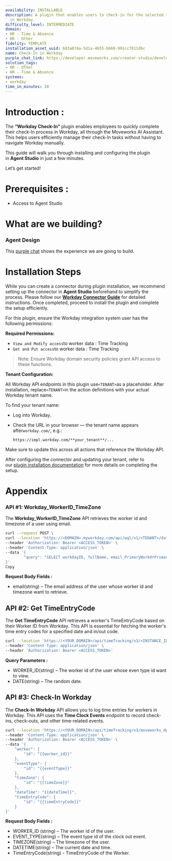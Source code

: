 ```yaml
---
availability: INSTALLABLE
description: A plugin that enables users to check-in for the selected time clock event
  in Workday.
difficulty_level: INTERMEDIATE
domain:
- HR - Time & Absence
- HR - Other
fidelity: TEMPLATE
installation_asset_uuid: 683a074a-5d1a-4655-b660-991cc7811dbc
name: Check-In in Workday
purple_chat_link: https://developer.moveworks.com/creator-studio/developer-tools/purple-chat/?conversation=%7B%22startTimestamp%22%3A%2211%3A43+AM%22%2C%22messages%22%3A%5B%7B%22parts%22%3A%5B%7B%22richText%22%3A%22%3Cp%3EI+want+to+check+in+for+today.%3C%2Fp%3E%22%7D%5D%2C%22role%22%3A%22user%22%7D%2C%7B%22parts%22%3A%5B%7B%22richText%22%3A%22%3Cp%3ESure%2C+I+can+help+you+check+in.+Which+time+entry+code+would+you+like+to+use%3F%3C%2Fp%3E%5Cn%3Cul%3E%5Cn++%3Cli%3EREGULAR+-+Regular+Hours%3C%2Fli%3E%5Cn++%3Cli%3EOVERTIME+-+Overtime+Hours%3C%2Fli%3E%5Cn++%3Cli%3EPROJECT+%28IN%2FOUT%29+-+Project+Time%3C%2Fli%3E%5Cn%3C%2Ful%3E%22%7D%5D%2C%22role%22%3A%22assistant%22%7D%2C%7B%22parts%22%3A%5B%7B%22richText%22%3A%22%3Cp%3EProject+Time%3C%2Fp%3E%22%7D%5D%2C%22role%22%3A%22user%22%7D%2C%7B%22parts%22%3A%5B%7B%22richText%22%3A%22%3Cp%3EOkay%2C+checking+you+in+now.%3C%2Fp%3E%22%7D%2C%7B%22reasoningSteps%22%3A%5B%7B%22richText%22%3A%22Fetching+user%27s+timezone...%22%2C%22status%22%3A%22pending%22%7D%5D%7D%2C%7B%22reasoningSteps%22%3A%5B%7B%22richText%22%3A%22Received+User%27s+Timezone%22%2C%22status%22%3A%22success%22%7D%5D%7D%2C%7B%22reasoningSteps%22%3A%5B%7B%22richText%22%3A%22%3Cp%3EChecking+in+the+user...%3C%2Fp%3E%22%2C%22status%22%3A%22pending%22%7D%5D%7D%2C%7B%22richText%22%3A%22%3Cp%3ECheck-in+successful+for+Jane+Doe+at+2025-07-03T09%3A00%3A00Z+in+Eastern+Time+%28US+%26amp%3B+Canada%29+with+time+entry+code+REGULAR.%3C%2Fp%3E%22%7D%2C%7B%22citations%22%3A%5B%7B%22citationTitle%22%3A%22View+in+Workday%22%2C%22connectorName%22%3A%22workday%22%7D%5D%7D%5D%2C%22role%22%3A%22assistant%22%7D%5D%7D
solution_tags:
- HR - Other
- HR - Time & Absence
systems:
- workday
time_in_minutes: 20
---
```


# **Introduction :**

The **“Workday Check-In”** plugin enables employees to quickly complete their check-In process in Workday, all through the Moveworks AI Assistant. This helps users efficiently manage their check-In tasks without having to navigate Workday manually.

This guide will walk you through installing and configuring the plugin in **Agent Studio** in just a few minutes.

Let’s get started!

# **Prerequisites :**

- Access to Agent Studio

# **What are we building?**

### **Agent Design**

This [purple chat](https://developer.moveworks.com/creator-studio/developer-tools/purple-chat/?conversation=%7B%22startTimestamp%22%3A%2211%3A43+AM%22%2C%22messages%22%3A%5B%7B%22parts%22%3A%5B%7B%22richText%22%3A%22%3Cp%3EI+want+to+check+in+for+today.%3C%2Fp%3E%22%7D%5D%2C%22role%22%3A%22user%22%7D%2C%7B%22parts%22%3A%5B%7B%22richText%22%3A%22%3Cp%3ESure%2C+I+can+help+you+check+in.+Which+time+entry+code+would+you+like+to+use%3F%3C%2Fp%3E%5Cn%3Cul%3E%5Cn++%3Cli%3EREGULAR+-+Regular+Hours%3C%2Fli%3E%5Cn++%3Cli%3EOVERTIME+-+Overtime+Hours%3C%2Fli%3E%5Cn++%3Cli%3EPROJECT+%28IN%2FOUT%29+-+Project+Time%3C%2Fli%3E%5Cn%3C%2Ful%3E%22%7D%5D%2C%22role%22%3A%22assistant%22%7D%2C%7B%22parts%22%3A%5B%7B%22richText%22%3A%22%3Cp%3EProject+Time%3C%2Fp%3E%22%7D%5D%2C%22role%22%3A%22user%22%7D%2C%7B%22parts%22%3A%5B%7B%22richText%22%3A%22%3Cp%3EOkay%2C+checking+you+in+now.%3C%2Fp%3E%22%7D%2C%7B%22reasoningSteps%22%3A%5B%7B%22richText%22%3A%22Fetching+user%27s+timezone...%22%2C%22status%22%3A%22pending%22%7D%5D%7D%2C%7B%22reasoningSteps%22%3A%5B%7B%22richText%22%3A%22Received+User%27s+Timezone%22%2C%22status%22%3A%22success%22%7D%5D%7D%2C%7B%22reasoningSteps%22%3A%5B%7B%22richText%22%3A%22%3Cp%3EChecking+in+the+user...%3C%2Fp%3E%22%2C%22status%22%3A%22pending%22%7D%5D%7D%2C%7B%22richText%22%3A%22%3Cp%3ECheck-in+successful+for+Jane+Doe+at+2025-07-03T09%3A00%3A00Z+in+Eastern+Time+%28US+%26amp%3B+Canada%29+with+time+entry+code+REGULAR.%3C%2Fp%3E%22%7D%2C%7B%22citations%22%3A%5B%7B%22citationTitle%22%3A%22View+in+Workday%22%2C%22connectorName%22%3A%22workday%22%7D%5D%7D%5D%2C%22role%22%3A%22assistant%22%7D%5D%7D) shows the experience we are going to build.

# **Installation Steps**

While you can create a connector during plugin installation, we recommend setting up the connector in **Agent Studio** beforehand to simplify the process. Please follow our [**Workday Connector Guide**](https://developer.moveworks.com/marketplace/package/?id=workday&hist=home%2Cbrws#how-to-implement) for detailed instructions. Once completed, proceed to install the plugin and complete the setup efficiently.

For this plugin, ensure the Workday integration system user has the following permissions:

**Required Permissions:**

- `View and Modify access`to worker data : Time Tracking
- `Get and Put access`to worker data : Time Tracking

> Note: Ensure Workday domain security policies grant API access to these functions.
> 

**Tenant Configuration:**

All Workday API endpoints in this plugin use`<TENANT>`as a placeholder. After installation, replace`<TENANT>`in the action definitions with your actual Workday tenant name.

To find your tenant name:

- Log into Workday.
- Check the URL in your browser — the tenant name appears after`workday.com/`, e.g.:
    
    `https://impl.workday.com/**your_tenant**/...`
    

Make sure to update this across all actions that reference the Workday API.

After configuring the connector and updating your tenant, refer to our [plugin installation documentation](https://help.moveworks.com/docs/ai-agent-marketplace-installation) for more details on completing the setup.

# **Appendix**

### **API #1: Workday_WorkerID_TimeZone**

The **Workday_WorkerID_TimeZone** API retrieves the worker id and timezone of a user using email.

```bash
curl --request POST \
curl --location 'https://<DOMAIN>.myworkday.com/api/wql/v1/<TENANT>/data?offset=0&limit=1' \
--header 'Authorization: Bearer <ACCESS_TOKEN>' \
--header 'Content-Type: application/json' \
--data '{
		"query": "SELECT workdayID, fullName, email_PrimaryWorkOrPrimaryHome, timeZoneOfLocationOfWorkersPrimaryPosition, check_InStatus FROM allWorkers WHERE email_PrimaryWorkOrPrimaryHome = '\''{{email}}'\''"
}'
Copy
```

**Request Body Fields :**

- email(string) – The email address of the user whose worker id and timezone want to retrieve.

## **API #2: Get TimeEntryCode**

The **Get TimeEntryCode** API retrieves a worker's TimeEntryCode based on their Worker ID from Workday. This API is essential for fetching the worker's time entry codes for a specified date and in/out code.

```bash
curl --location 'https://<YOUR_DOMAIN>/api/timeTracking/v3/<INSTANCE_ID>/values/timeTypes/timeEntryCodes?date=<DATE>&inOutCodeOnly=true&worker=<WORKER_ID>' \
--header 'Content-Type: application/json' \
--header 'Authorization: Bearer <ACCESS_TOKEN>'
```

**Query Parameters :**

- WORKER_ID(string) – The worker id of the user whose even type id want to view.
- DATE(string) – The random date.

## **API #3: Check-In Workday**

The **Check-In Workday** [](https://community.workday.com/sites/default/files/file-hosting/restapi/#timeTracking/v3/get-/values/timeTypes/timeEntryCodes/)API allows you to log time entries for workers in Workday. This API uses the **Time Clock Events** endpoint to record check-ins, check-outs, and other time-related events.

```bash
curl --location 'https://<YOUR_DOMAIN>/api/timeTracking/v3/moveworks_dpt1/timeClockEvents' \
--header 'Content-Type: application/json' \
--header 'Authorization: Bearer <ACCESS_TOKEN>' \
--data '{
    "worker": {
        "id": "{{worker_id}}"
    },
    "eventType": {
        "id": "{{eventType}}"
    },
    "timeZone": {
        "id": "{{timeZone}}"
    },
    "dateTime": "{{dateTime}}",
    "timeEntryCode": {
        "id": "{{timeEntryCode}}"
    }
}'
```

**Request Body Fields :**

- WORKER_ID (string) – The worker id of the user.
- EVENT_TYPE(string) – The event type id of the clock out event.
- TIMEZONE(string) – The timezone of the user.
- DATETIME(string) – The current date and time.
- TimeEntryCode(string) -  TimeEntryCode of the Worker.